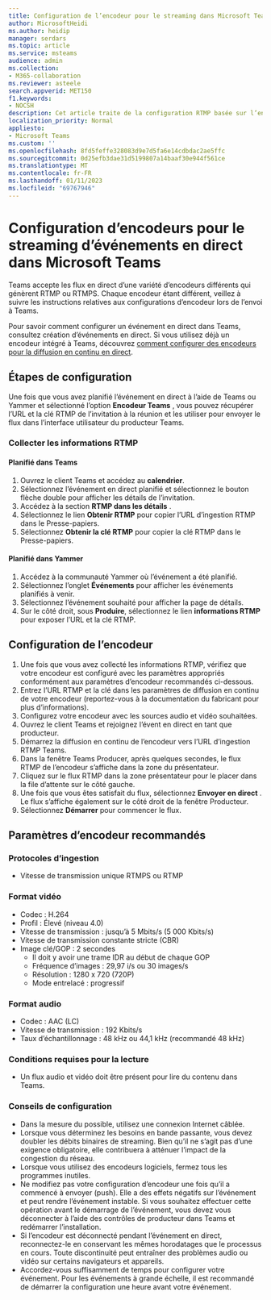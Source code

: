 ```yaml
---
title: Configuration de l’encodeur pour le streaming dans Microsoft Teams
author: MicrosoftHeidi
ms.author: heidip
manager: serdars
ms.topic: article
ms.service: msteams
audience: admin
ms.collection:
- M365-collaboration
ms.reviewer: asteele
search.appverid: MET150
f1.keywords:
- NOCSH
description: Cet article traite de la configuration RTMP basée sur l’encodeur pour les événements de streaming Microsoft Teams.
localization_priority: Normal
appliesto:
- Microsoft Teams
ms.custom: ''
ms.openlocfilehash: 8fd5feffe328083d9e7d5fa6e14cdbdac2ae5ffc
ms.sourcegitcommit: 0d25efb3dae31d5199807a14baaf30e944f561ce
ms.translationtype: MT
ms.contentlocale: fr-FR
ms.lasthandoff: 01/11/2023
ms.locfileid: "69767946"
---
```

# <a name="configuring-encoders-for-live-event-streaming-in-microsoft-teams"></a>Configuration d’encodeurs pour le streaming d’événements en direct dans Microsoft Teams

Teams accepte les flux en direct d’une variété d’encodeurs différents qui génèrent RTMP ou RTMPS. Chaque encodeur étant différent, veillez à suivre les instructions relatives aux configurations d’encodeur lors de l’envoi à Teams.

Pour savoir comment configurer un événement en direct dans Teams, consultez création d’événements en direct. Si vous utilisez déjà un encodeur intégré à Teams, découvrez [comment configurer des encodeurs pour la diffusion en continu en direct](teams-encoder-setup.md).

## <a name="configuration-steps"></a>Étapes de configuration

Une fois que vous avez planifié l’événement en direct à l’aide de Teams ou Yammer et sélectionné l’option **Encodeur Teams** , vous pouvez récupérer l’URL et la clé RTMP de l’invitation à la réunion et les utiliser pour envoyer le flux dans l’interface utilisateur du producteur Teams.

### <a name="gather-the-rtmp-information"></a>Collecter les informations RTMP

#### <a name="scheduled-in-teams"></a>Planifié dans Teams

1. Ouvrez le client Teams et accédez au **calendrier**.
1. Sélectionnez l’événement en direct planifié et sélectionnez le bouton flèche double pour afficher les détails de l’invitation.
1. Accédez à la section **RTMP dans les détails** .
1. Sélectionnez le lien **Obtenir RTMP** pour copier l’URL d’ingestion RTMP dans le Presse-papiers.
1. Sélectionnez **Obtenir la clé RTMP** pour copier la clé RTMP dans le Presse-papiers.

#### <a name="scheduled-in-yammer"></a>Planifié dans Yammer

1. Accédez à la communauté Yammer où l’événement a été planifié.
1. Sélectionnez l’onglet **Événements** pour afficher les événements planifiés à venir.
1. Sélectionnez l’événement souhaité pour afficher la page de détails.
1. Sur le côté droit, sous **Produire**, sélectionnez le lien **informations RTMP** pour exposer l’URL et la clé RTMP.

## <a name="encoder-setup"></a>Configuration de l’encodeur

1. Une fois que vous avez collecté les informations RTMP, vérifiez que votre encodeur est configuré avec les paramètres appropriés conformément aux paramètres d’encodeur recommandés ci-dessous.
1. Entrez l’URL RTMP et la clé dans les paramètres de diffusion en continu de votre encodeur (reportez-vous à la documentation du fabricant pour plus d’informations).
1. Configurez votre encodeur avec les sources audio et vidéo souhaitées.
1. Ouvrez le client Teams et rejoignez l’évent en direct en tant que producteur.
1. Démarrez la diffusion en continu de l’encodeur vers l’URL d’ingestion RTMP Teams.
1. Dans la fenêtre Teams Producer, après quelques secondes, le flux RTMP de l’encodeur s’affiche dans la zone du présentateur.
1. Cliquez sur le flux RTMP dans la zone présentateur pour le placer dans la file d’attente sur le côté gauche.
1. Une fois que vous êtes satisfait du flux, sélectionnez **Envoyer en direct** . Le flux s’affiche également sur le côté droit de la fenêtre Producteur.
1. Sélectionnez **Démarrer** pour commencer le flux.

## <a name="recommended-encoder-settings"></a>Paramètres d’encodeur recommandés

### <a name="ingest-protocols"></a>Protocoles d’ingestion

- Vitesse de transmission unique RTMPS ou RTMP

### <a name="video-format"></a>Format vidéo

- Codec : H.264
- Profil : Élevé (niveau 4.0)
- Vitesse de transmission : jusqu’à 5 Mbits/s (5 000 Kbits/s)
- Vitesse de transmission constante stricte (CBR)
- Image clé/GOP : 2 secondes
  - Il doit y avoir une trame IDR au début de chaque GOP
  - Fréquence d’images : 29,97 i/s ou 30 images/s
  - Résolution : 1280 x 720 (720P)
  - Mode entrelacé : progressif

### <a name="audio-format"></a>Format audio

- Codec : AAC (LC)
- Vitesse de transmission : 192 Kbits/s
- Taux d’échantillonnage : 48 kHz ou 44,1 kHz (recommandé 48 kHz)

### <a name="playback-requirements"></a>Conditions requises pour la lecture

- Un flux audio et vidéo doit être présent pour lire du contenu dans Teams.

### <a name="configuration-tips"></a>Conseils de configuration

- Dans la mesure du possible, utilisez une connexion Internet câblée.
- Lorsque vous déterminez les besoins en bande passante, vous devez doubler les débits binaires de streaming. Bien qu’il ne s’agit pas d’une exigence obligatoire, elle contribuera à atténuer l’impact de la congestion du réseau.
- Lorsque vous utilisez des encodeurs logiciels, fermez tous les programmes inutiles.
- Ne modifiez pas votre configuration d’encodeur une fois qu’il a commencé à envoyer (push). Elle a des effets négatifs sur l’événement et peut rendre l’événement instable. Si vous souhaitez effectuer cette opération avant le démarrage de l’événement, vous devez vous déconnecter à l’aide des contrôles de producteur dans Teams et redémarrer l’installation.
- Si l’encodeur est déconnecté pendant l’événement en direct, reconnectez-le en conservant les mêmes horodatages que le processus en cours. Toute discontinuité peut entraîner des problèmes audio ou vidéo sur certains navigateurs et appareils.
- Accordez-vous suffisamment de temps pour configurer votre événement. Pour les événements à grande échelle, il est recommandé de démarrer la configuration une heure avant votre événement.
